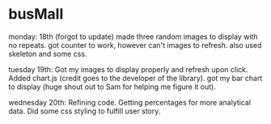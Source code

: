 # busMall
monday: 18th (forgot to update) made three random images to display with no repeats. got counter to work, however can't images to refresh. also used skeleton and some css.

tuesday 19th: Got my images to display properly and refresh upon click. Added chart.js (credit goes to the developer of the library). got my bar chart to display (huge shout out to Sam for helping me figure it out).

wednesday 20th: Refining code. Getting percentages for more analytical data. Did some css styling to fulfill user story.
